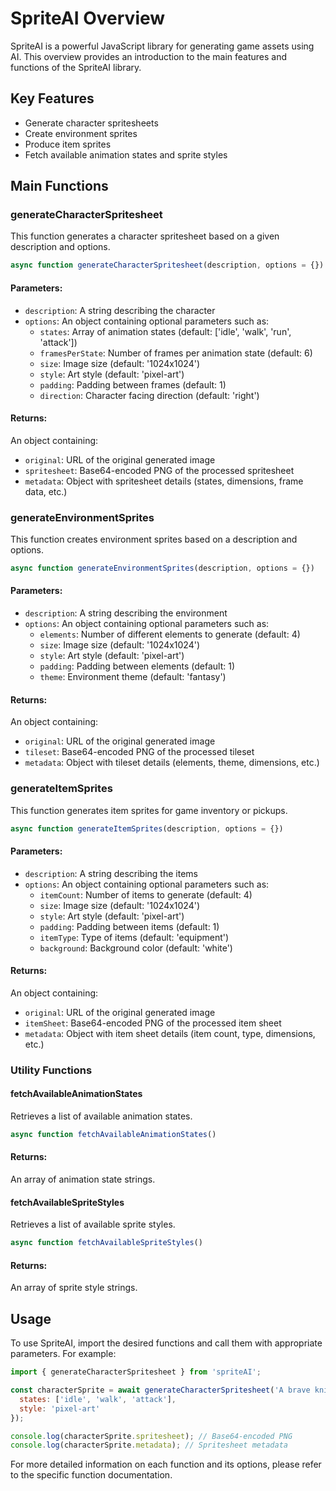 # SpriteAI Overview

SpriteAI is a powerful JavaScript library for generating game assets using AI. This overview provides an introduction to the main features and functions of the SpriteAI library.

## Key Features

- Generate character spritesheets
- Create environment sprites
- Produce item sprites
- Fetch available animation states and sprite styles

## Main Functions

### generateCharacterSpritesheet

This function generates a character spritesheet based on a given description and options.

```javascript
async function generateCharacterSpritesheet(description, options = {})
```

#### Parameters:
- `description`: A string describing the character
- `options`: An object containing optional parameters such as:
  - `states`: Array of animation states (default: ['idle', 'walk', 'run', 'attack'])
  - `framesPerState`: Number of frames per animation state (default: 6)
  - `size`: Image size (default: '1024x1024')
  - `style`: Art style (default: 'pixel-art')
  - `padding`: Padding between frames (default: 1)
  - `direction`: Character facing direction (default: 'right')

#### Returns:
An object containing:
- `original`: URL of the original generated image
- `spritesheet`: Base64-encoded PNG of the processed spritesheet
- `metadata`: Object with spritesheet details (states, dimensions, frame data, etc.)

### generateEnvironmentSprites

This function creates environment sprites based on a description and options.

```javascript
async function generateEnvironmentSprites(description, options = {})
```

#### Parameters:
- `description`: A string describing the environment
- `options`: An object containing optional parameters such as:
  - `elements`: Number of different elements to generate (default: 4)
  - `size`: Image size (default: '1024x1024')
  - `style`: Art style (default: 'pixel-art')
  - `padding`: Padding between elements (default: 1)
  - `theme`: Environment theme (default: 'fantasy')

#### Returns:
An object containing:
- `original`: URL of the original generated image
- `tileset`: Base64-encoded PNG of the processed tileset
- `metadata`: Object with tileset details (elements, theme, dimensions, etc.)

### generateItemSprites

This function generates item sprites for game inventory or pickups.

```javascript
async function generateItemSprites(description, options = {})
```

#### Parameters:
- `description`: A string describing the items
- `options`: An object containing optional parameters such as:
  - `itemCount`: Number of items to generate (default: 4)
  - `size`: Image size (default: '1024x1024')
  - `style`: Art style (default: 'pixel-art')
  - `padding`: Padding between items (default: 1)
  - `itemType`: Type of items (default: 'equipment')
  - `background`: Background color (default: 'white')

#### Returns:
An object containing:
- `original`: URL of the original generated image
- `itemSheet`: Base64-encoded PNG of the processed item sheet
- `metadata`: Object with item sheet details (item count, type, dimensions, etc.)

### Utility Functions

#### fetchAvailableAnimationStates

Retrieves a list of available animation states.

```javascript
async function fetchAvailableAnimationStates()
```

#### Returns:
An array of animation state strings.

#### fetchAvailableSpriteStyles

Retrieves a list of available sprite styles.

```javascript
async function fetchAvailableSpriteStyles()
```

#### Returns:
An array of sprite style strings.

## Usage

To use SpriteAI, import the desired functions and call them with appropriate parameters. For example:

```javascript
import { generateCharacterSpritesheet } from 'spriteAI';

const characterSprite = await generateCharacterSpritesheet('A brave knight in armor', {
  states: ['idle', 'walk', 'attack'],
  style: 'pixel-art'
});

console.log(characterSprite.spritesheet); // Base64-encoded PNG
console.log(characterSprite.metadata); // Spritesheet metadata
```

For more detailed information on each function and its options, please refer to the specific function documentation.
